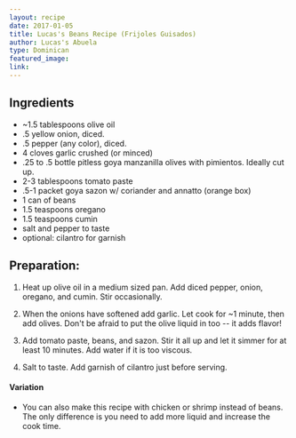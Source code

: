 ```yaml
---
layout: recipe
date: 2017-01-05
title: Lucas's Beans Recipe (Frijoles Guisados)
author: Lucas's Abuela
type: Dominican
featured_image: 
link:
---
```

## Ingredients
- ~1.5 tablespoons olive oil
- .5 yellow onion, diced.
- .5 pepper (any color), diced. 
- 4 cloves garlic crushed (or minced)
- .25 to .5 bottle pitless goya manzanilla olives with pimientos. Ideally cut up.
- 2-3 tablespoons tomato paste
- .5-1 packet goya sazon w/ coriander and annatto (orange box)
- 1 can of beans
- 1.5 teaspoons oregano
- 1.5 teaspoons cumin
- salt and pepper to taste
- optional: cilantro for garnish

## Preparation:

1. Heat up olive oil in a medium sized pan. Add diced pepper, onion, oregano, and cumin. Stir occasionally.

2. When the onions have softened add garlic. Let cook for ~1 minute, then add olives. Don't be afraid to put the olive liquid in too -- it adds flavor!

3. Add tomato paste, beans, and sazon. Stir it all up and let it simmer for at least 10 minutes. Add water if it is too viscous.

4. Salt to taste. Add garnish of cilantro just before serving.

#### Variation
- You can also make this recipe with chicken or shrimp instead of beans. The only difference is you need to add more liquid and increase the cook time.